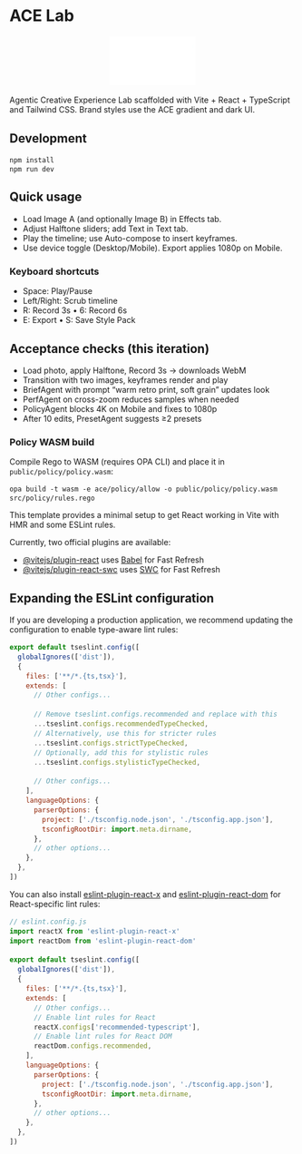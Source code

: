 # ACE Lab

<p align="center"><img src="../ace-lab.gif" width="30%" alt="ACE Lab logo"></p>

Agentic Creative Experience Lab scaffolded with Vite + React + TypeScript and Tailwind CSS. Brand styles use the ACE gradient and dark UI.

## Development

```
npm install
npm run dev
```

## Quick usage

- Load Image A (and optionally Image B) in Effects tab.
- Adjust Halftone sliders; add Text in Text tab.
- Play the timeline; use Auto-compose to insert keyframes.
- Use device toggle (Desktop/Mobile). Export applies 1080p on Mobile.

### Keyboard shortcuts

- Space: Play/Pause
- Left/Right: Scrub timeline
- R: Record 3s  •  6: Record 6s
- E: Export  •  S: Save Style Pack

## Acceptance checks (this iteration)

- Load photo, apply Halftone, Record 3s → downloads WebM
- Transition with two images, keyframes render and play
- BriefAgent with prompt “warm retro print, soft grain” updates look
- PerfAgent on cross-zoom reduces samples when needed
- PolicyAgent blocks 4K on Mobile and fixes to 1080p
- After 10 edits, PresetAgent suggests ≥2 presets

### Policy WASM build

Compile Rego to WASM (requires OPA CLI) and place it in `public/policy/policy.wasm`:

```
opa build -t wasm -e ace/policy/allow -o public/policy/policy.wasm src/policy/rules.rego
```


This template provides a minimal setup to get React working in Vite with HMR and some ESLint rules.

Currently, two official plugins are available:

- [@vitejs/plugin-react](https://github.com/vitejs/vite-plugin-react/blob/main/packages/plugin-react) uses [Babel](https://babeljs.io/) for Fast Refresh
- [@vitejs/plugin-react-swc](https://github.com/vitejs/vite-plugin-react/blob/main/packages/plugin-react-swc) uses [SWC](https://swc.rs/) for Fast Refresh

## Expanding the ESLint configuration

If you are developing a production application, we recommend updating the configuration to enable type-aware lint rules:

```js
export default tseslint.config([
  globalIgnores(['dist']),
  {
    files: ['**/*.{ts,tsx}'],
    extends: [
      // Other configs...

      // Remove tseslint.configs.recommended and replace with this
      ...tseslint.configs.recommendedTypeChecked,
      // Alternatively, use this for stricter rules
      ...tseslint.configs.strictTypeChecked,
      // Optionally, add this for stylistic rules
      ...tseslint.configs.stylisticTypeChecked,

      // Other configs...
    ],
    languageOptions: {
      parserOptions: {
        project: ['./tsconfig.node.json', './tsconfig.app.json'],
        tsconfigRootDir: import.meta.dirname,
      },
      // other options...
    },
  },
])
```

You can also install [eslint-plugin-react-x](https://github.com/Rel1cx/eslint-react/tree/main/packages/plugins/eslint-plugin-react-x) and [eslint-plugin-react-dom](https://github.com/Rel1cx/eslint-react/tree/main/packages/plugins/eslint-plugin-react-dom) for React-specific lint rules:

```js
// eslint.config.js
import reactX from 'eslint-plugin-react-x'
import reactDom from 'eslint-plugin-react-dom'

export default tseslint.config([
  globalIgnores(['dist']),
  {
    files: ['**/*.{ts,tsx}'],
    extends: [
      // Other configs...
      // Enable lint rules for React
      reactX.configs['recommended-typescript'],
      // Enable lint rules for React DOM
      reactDom.configs.recommended,
    ],
    languageOptions: {
      parserOptions: {
        project: ['./tsconfig.node.json', './tsconfig.app.json'],
        tsconfigRootDir: import.meta.dirname,
      },
      // other options...
    },
  },
])
```
